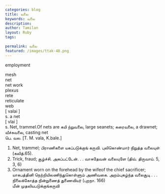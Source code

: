 ```yaml
---
categories: blog
title: வலை
keywords: வலை
description: 
author: Tamilan
layout: Ruby
tags: 
 
permalink: வலை
featured: /images/ttak-48.png
---
```

  
employment  
  
mesh  
net  
net work  
plexus  
rete  
reticulate  
web  
[ valai ]  
s. a net  
[ vlai ]  
s. Net, trammel.Of nets are கயி ற்றுவலை, large seanets; கரைவலை, a drawnet; வீச்சுவலை, casting net  
பெ. வல. [T. M. vala, K.bale.]  
1. Net, trammel; பிராணிகளை யகப்படுக்குங் கருவி. புலிகொண்மார் நிறுத்த வலையுள் (கலித்.65).   
2. Trick, fraud; சூழ்ச்சி. அகப்பட்டேன். . . வாசுதேவன் வலையுளே (திவ். திருவாய். 5, 3, 6)  
3. Ornament worn on the forehead by the wifeof the chief sacrificer; யாகபத்தினி நெற்றியிலணிந்துகொள்ளும் அணிவகை. அறம்புகழ்ந்த வலைசூடி . . . நிலைக்கோத்த நின்றுணைத் துணைவியர் (புறநா. 166)  
மீன் முதலியபடுக்குங்கருவி